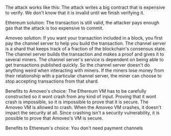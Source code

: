 The attack works like this:
The attack writes a big contract that is expensive to verify. We don't know that it is invalid until we finish verifying it.

Ethereum solution:
The transaction is still valid, the attacker pays enough gas that the attack is too expensive to commit.

Amoveo solution:
If you want your transaction included in a block, you first pay the channel server to help you build the transaction. The channel server is a shard that keeps track of a fraction of the blockchain's consensus state. The channel server builds the transaction and makes a proof and gives it to several miners. The channel server's service is dependent on being able to get transactions published quickly.
So the channel server doesn't do anything weird when interacting with miners.
If the miners lose money from their relationship with a particular channel server, the miner can choose to stop accepting transactions from that shard.


Benefits to Amoveo's choice:
The Ethereum VM has to be carefully constructed so it wont crash from any kind of input. Proving that it wont crash is impossible, so it is impossible to prove that it is secure.
The Amoveo VM is allowed to crash. When the Amoveo VM crashes, it doesn't impact the security at all.
Since crashing isn't a security vulnerability, it is possible to prove that Amoveo's VM is secure.

Benefits to Ethereum's choice:
You don't need payment channels